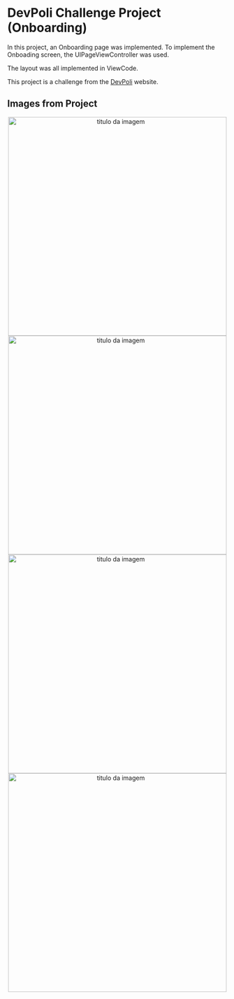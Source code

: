 
# DevPoli Challenge Project (Onboarding)

In this project, an Onboarding page was implemented. To implement the Onboading screen, the UIPageViewController was used.

The layout was all implemented in ViewCode.

This project is a challenge from the [DevPoli](https://www.devpoli.com/challenges/onboarding) website.

## Images from Project

<div align="center">
    <img width="500px" title="titulo da imagem" src="https://uploaddeimagens.com.br/images/004/680/567/full/Simulator_Screenshot_-_iPhone_13_-_2023-12-02_at_13.09.25.png?1701533741"/>
  <img width="500px" title="titulo da imagem" src="https://uploaddeimagens.com.br/images/004/680/568/original/Simulator_Screenshot_-_iPhone_13_-_2023-12-02_at_13.09.28.png?1701533817"/>
  <img width="500px" title="titulo da imagem" src="https://uploaddeimagens.com.br/images/004/680/569/original/Simulator_Screenshot_-_iPhone_13_-_2023-12-02_at_13.09.30.png?1701533852"/>
  <img width="500px" title="titulo da imagem" src="https://uploaddeimagens.com.br/images/004/680/572/original/Simulator_Screenshot_-_iPhone_13_-_2023-12-02_at_13.09.34.png?1701533921"/>
<div>


